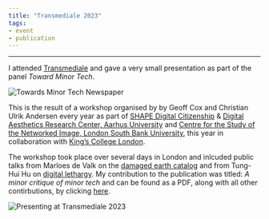 ```yaml
---
title: "Transmediale 2023"
tags:
- event
- publication
---
```

---

I attended [Transmediale](https://2023.transmediale.de/en) and gave a very small presentation as part of the panel *Toward Minor Tech*.

![Towards Minor Tech Newspaper](/content/notes/images/minor_tech_news.jpg)


This is the result of a workshop organised by by Geoff Cox and Christian Ulrik Andersen every year as part of [SHAPE Digital Citizenship](https://shape.au.dk/en/) & [Digital Aesthetics Research Center, Aarhus University](https://darc.au.dk/) and [Centre for the Study of the Networked Image, London South Bank University](https://www.centreforthestudyof.net/), this year in collaboration with [King’s College London](https://www.kcl.ac.uk/). 

The workshop took place over several days in London and inlcuded public talks from Marloes de Valk on the [damaged earth catalog](https://damaged.bleu255.com/) and from Tung-Hui Hu on [digital lethargy](https://thephotographersgallery.org.uk/whats-on/talk-digital-lethargy).
My contribution to the publication was titled: *A minor critique of minor tech* and can be found as a PDF, along with all other contirbutions, by clicking [here](https://darc.au.dk/fileadmin/DARC/newspapers/toward-a-minor-tech-online-sm.pdf).

![Presenting at Transmediale 2023](/content/notes/images/minor_tech_panel.jpg)

